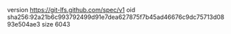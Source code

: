 version https://git-lfs.github.com/spec/v1
oid sha256:92a21b6c993792499d91e7dea627875f7b45ad46676c9dc75713d0893e504ae3
size 6043
